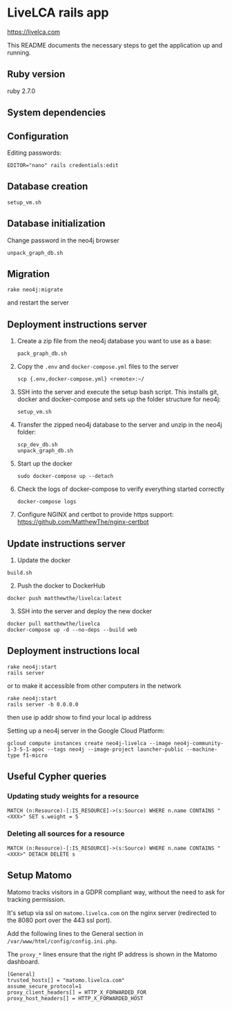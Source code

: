# LiveLCA rails app

https://livelca.com

This README documents the necessary steps to get the application up and running.

## Ruby version

ruby 2.7.0

## System dependencies

## Configuration

Editing passwords:

```
EDITOR="nano" rails credentials:edit
```

## Database creation

```
setup_vm.sh
```

## Database initialization

Change password in the neo4j browser

```
unpack_graph_db.sh
```

## Migration

```
rake neo4j:migrate
```

and restart the server

## Deployment instructions server

1. Create a zip file from the neo4j database you want to use as a base:
   ```
   pack_graph_db.sh
   ```

2. Copy the `.env` and `docker-compose.yml` files to the server
   ```
   scp {.env,docker-compose.yml} <remote>:~/
   ```

3. SSH into the server and execute the setup bash script. This installs git, docker and docker-compose and sets up the folder structure for neo4j:
   ```
   setup_vm.sh
   ```
   
4. Transfer the zipped neo4j database to the server and unzip in the neo4j folder:
   ```
   scp_dev_db.sh
   unpack_graph_db.sh
   ```

5. Start up the docker
   ```
   sudo docker-compose up --detach
   ```

6. Check the logs of docker-compose to verify everything started correctly
   ```
   docker-compose logs
   ```

7. Configure NGINX and certbot to provide https support: https://github.com/MatthewThe/nginx-certbot

## Update instructions server

1. Update the docker
```
build.sh
```

2. Push the docker to DockerHub
```
docker push matthewthe/livelca:latest
```

3. SSH into the server and deploy the new docker
```
docker pull matthewthe/livelca
docker-compose up -d --no-deps --build web
```

## Deployment instructions local

```
rake neo4j:start
rails server
```

or to make it accessible from other computers in the network

```
rake neo4j:start
rails server -b 0.0.0.0
```

then use ip addr show to find your local ip address

Setting up a neo4j server in the Google Cloud Platform:
```
gcloud compute instances create neo4j-livelca --image neo4j-community-1-3-5-1-apoc --tags neo4j --image-project launcher-public --machine-type f1-micro
```

## Useful Cypher queries

### Updating study weights for a resource

```
MATCH (n:Resource)-[:IS_RESOURCE]->(s:Source) WHERE n.name CONTAINS "<XXX>" SET s.weight = 5
```

### Deleting all sources for a resource

```
MATCH (n:Resource)-[:IS_RESOURCE]->(s:Source) WHERE n.name CONTAINS "<XXX>" DETACH DELETE s
```

## Setup Matomo

Matomo tracks visitors in a GDPR compliant way, without the need to ask for tracking permission.

It's setup via ssl on `matomo.livelca.com` on the nginx server (redirected to the 8080 port over the 443 ssl port).

Add the following lines to the General section in `/var/www/html/config/config.ini.php`.

The `proxy_*` lines ensure that the right IP address is shown in the Matomo dashboard.

```
[General]
trusted_hosts[] = "matomo.livelca.com"
assume_secure_protocol=1
proxy_client_headers[] = HTTP_X_FORWARDED_FOR
proxy_host_headers[] = HTTP_X_FORWARDED_HOST
```

